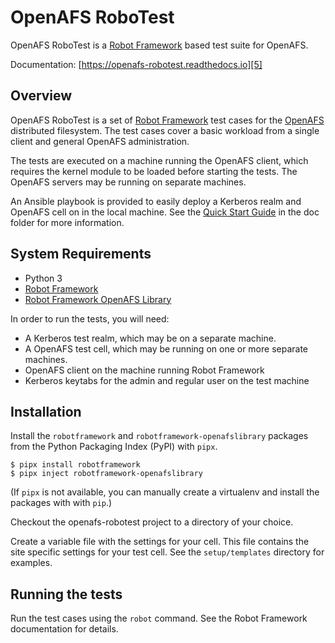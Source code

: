 # OpenAFS RoboTest

OpenAFS RoboTest is a [Robot Framework][1] based test suite for OpenAFS.

Documentation: [https://openafs-robotest.readthedocs.io][5]

## Overview

OpenAFS RoboTest is a set of [Robot Framework][1] test cases for the [OpenAFS][4]
distributed filesystem.  The test cases cover a basic workload from a single
client and general OpenAFS administration.

The tests are executed on a machine running the OpenAFS client, which requires
the kernel module to be loaded before starting the tests.  The OpenAFS servers
may be running on separate machines.

An Ansible playbook is provided to easily deploy a Kerberos realm and OpenAFS cell
on in the local machine.  See the [Quick Start Guide](docs/source/guide.rst)
in the doc folder for more information.

## System Requirements

* Python 3
* [Robot Framework][1]
* [Robot Framework OpenAFS Library][2]

In order to run the tests, you will need:

* A Kerberos test realm, which may be on a separate machine.
* A OpenAFS test cell, which may be running on one or more separate machines.
* OpenAFS client on the machine running Robot Framework
* Kerberos keytabs for the admin and regular user on the test machine

## Installation

Install the `robotframework` and `robotframework-openafslibrary` packages from
the Python Packaging Index (PyPI) with `pipx`.

    $ pipx install robotframework
    $ pipx inject robotframework-openafslibrary

(If `pipx` is not available, you can manually create a virtualenv and install
the packages with with `pip`.)

Checkout the openafs-robotest project to a directory of your choice.

Create a variable file with the settings for your cell.  This file contains the
site specific settings for your test cell.  See the `setup/templates` directory
for examples.

## Running the tests

Run the test cases using the `robot` command. See the Robot Framework
documentation for details.


[1]: http://robotframework.org/
[2]: https://github.com/openafs-contrib/robotframework-openafslibrary
[4]: https://www.openafs.org
[5]: https://openafs-robotest.readthedocs.io/
